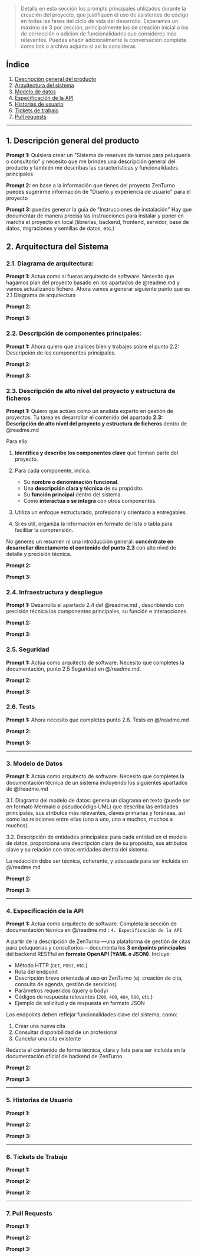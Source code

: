 > Detalla en esta sección los prompts principales utilizados durante la creación del proyecto, que justifiquen el uso de asistentes de código en todas las fases del ciclo de vida del desarrollo. Esperamos un máximo de 3 por sección, principalmente los de creación inicial o  los de corrección o adición de funcionalidades que consideres más relevantes.
Puedes añadir adicionalmente la conversación completa como link o archivo adjunto si así lo consideras


## Índice

1. [Descripción general del producto](#1-descripción-general-del-producto)
2. [Arquitectura del sistema](#2-arquitectura-del-sistema)
3. [Modelo de datos](#3-modelo-de-datos)
4. [Especificación de la API](#4-especificación-de-la-api)
5. [Historias de usuario](#5-historias-de-usuario)
6. [Tickets de trabajo](#6-tickets-de-trabajo)
7. [Pull requests](#7-pull-requests)

---

## 1. Descripción general del producto

**Prompt 1:**
Quisiera crear un "Sistema de reservas de turnos para peluquería o consultorio" y necesito que me brindes una descripción general del producto y también me describas las características y funcionalidades principales

**Prompt 2:**
en base a la información que tienes del proyecto ZenTurno puedes sugerirme información de "Diseño y experiencia de usuario" para el proyecto

**Prompt 3:**
puedes generar la guía de "Instrucciones de instalación"
Hay que documentar de manera precisa las instrucciones para instalar y poner en marcha el proyecto en local (librerías, backend, frontend, servidor, base de datos, migraciones y semillas de datos, etc.)

## 2. Arquitectura del Sistema

### **2.1. Diagrama de arquitectura:**

**Prompt 1:**
Actua como si fueras arquitecto de software. Necesito que hagamos plan del proyecto basado en los apartados de @readme.md y vamos actualizando fichero. Ahora vamos a generar siguiente punto que es 2.1 Diagrama de arquitectura

**Prompt 2:**

**Prompt 3:**

### **2.2. Descripción de componentes principales:**

**Prompt 1:**
Ahora quiero que analices bien y trabajes sobre el punto 2.2: Descripción de los componentes principales.

**Prompt 2:**

**Prompt 3:**

### **2.3. Descripción de alto nivel del proyecto y estructura de ficheros**

**Prompt 1:**
Quiero que actúes como un analista experto en gestión de proyectos. Tu tarea es desarrollar el contenido del apartado **2.3: Descripción de alto nivel del proyecto y estructura de ficheros** dentro de @readme.md 

Para ello:

1. **Identifica y describe los componentes clave** que forman parte del proyecto.
2. Para cada componente, indica:

   * Su **nombre o denominación funcional**.
   * Una **descripción clara y técnica** de su propósito.
   * Su **función principal** dentro del sistema.
   * Cómo **interactúa o se integra** con otros componentes.
3. Utiliza un enfoque estructurado, profesional y orientado a entregables.
4. Si es útil, organiza la información en formato de lista o tabla para facilitar la comprensión.

No generes un resumen ni una introducción general: **concéntrate en desarrollar directamente el contenido del punto 2.3** con alto nivel de detalle y precisión técnica.

**Prompt 2:**

**Prompt 3:**

### **2.4. Infraestructura y despliegue**

**Prompt 1:**
Desarrolla el apartado 2.4 del @readme.md , describiendo con precisión técnica los componentes principales, su función e interacciones.

**Prompt 2:**

**Prompt 3:**

### **2.5. Seguridad**

**Prompt 1:**
Actúa como arquitecto de software. Necesito que completes la documentación, punto 2.5 Seguridad en @/readme.md.

**Prompt 2:**

**Prompt 3:**

### **2.6. Tests**

**Prompt 1:**
Ahora necesito que completes punto 2.6. Tests en @/readme.md 

**Prompt 2:**

**Prompt 3:**

---

### 3. Modelo de Datos

**Prompt 1:**
Actúa como arquitecto de software. Necesito que completes la documentación técnica de un sistema incluyendo los siguientes apartados de @/readme.md 

3.1. Diagrama del modelo de datos: genera un diagrama en texto (puede ser en formato Mermaid o pseudocódigo UML) que describa las entidades principales, sus atributos más relevantes, claves primarias y foráneas, así como las relaciones entre ellas (uno a uno, uno a muchos, muchos a muchos).

3.2. Descripción de entidades principales: para cada entidad en el modelo de datos, proporciona una descripción clara de su propósito, sus atributos clave y su relación con otras entidades dentro del sistema.

La redacción debe ser técnica, coherente, y adecuada para ser incluida en @/readme.md

**Prompt 2:**

**Prompt 3:**

---

### 4. Especificación de la API

**Prompt 1:**
Actúa como arquitecto de software. Completa la sección de documentación técnica en @/readme.md : `4. Especificación de la API`

A partir de la descripción de ZenTurno —una plataforma de gestión de citas para peluquerías y consultorios— documenta los **3 endpoints principales** del backend RESTful en **formato OpenAPI (YAML o JSON)**. Incluye:

* Método HTTP (`GET`, `POST`, etc.)
* Ruta del endpoint
* Descripción breve orientada al uso en ZenTurno (ej: creación de cita, consulta de agenda, gestión de servicios)
* Parámetros requeridos (query o body)
* Códigos de respuesta relevantes (`200`, `400`, `404`, `500`, etc.)
* Ejemplo de solicitud y de respuesta en formato JSON

Los endpoints deben reflejar funcionalidades clave del sistema, como:

1. Crear una nueva cita
2. Consultar disponibilidad de un profesional
3. Cancelar una cita existente

Redacta el contenido de forma técnica, clara y lista para ser incluida en la documentación oficial de backend de ZenTurno.

**Prompt 2:**

**Prompt 3:**

---

### 5. Historias de Usuario

**Prompt 1:**

**Prompt 2:**

**Prompt 3:**

---

### 6. Tickets de Trabajo

**Prompt 1:**

**Prompt 2:**

**Prompt 3:**

---

### 7. Pull Requests

**Prompt 1:**

**Prompt 2:**

**Prompt 3:**
